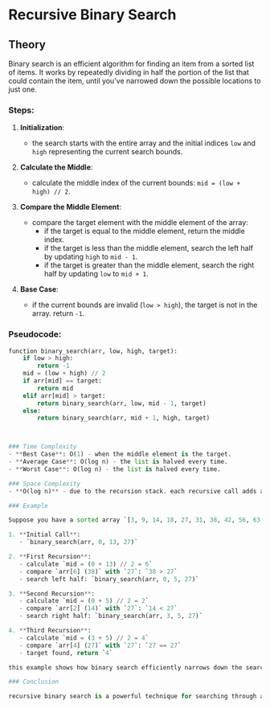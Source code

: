 # Recursive Binary Search

## Theory

Binary search is an efficient algorithm for finding an item from a sorted list of items. It works by repeatedly dividing in half the portion of the list that could contain the item, until you've narrowed down the possible locations to just one.

### Steps:

1. **Initialization**:
   - the search starts with the entire array and the initial indices `low` and `high` representing the current search bounds.
   
2. **Calculate the Middle**:
   - calculate the middle index of the current bounds: `mid = (low + high) // 2`.

3. **Compare the Middle Element**:
   - compare the target element with the middle element of the array:
     - if the target is equal to the middle element, return the middle index.
     - if the target is less than the middle element, search the left half by updating `high` to `mid - 1`.
     - if the target is greater than the middle element, search the right half by updating `low` to `mid + 1`.

4. **Base Case**:
   - if the current bounds are invalid (`low > high`), the target is not in the array. return `-1`.

### Pseudocode:
```python
function binary_search(arr, low, high, target):
    if low > high:
        return -1
    mid = (low + high) // 2
    if arr[mid] == target:
        return mid
    elif arr[mid] > target:
        return binary_search(arr, low, mid - 1, target)
    else:
        return binary_search(arr, mid + 1, high, target)



### Time Complexity
- **Best Case**: O(1) - when the middle element is the target.
- **Average Case**: O(log n) - the list is halved every time.
- **Worst Case**: O(log n) - the list is halved every time.

### Space Complexity
- **O(log n)** - due to the recursion stack. each recursive call adds a new layer to the stack.

### Example

Suppose you have a sorted array `[3, 9, 14, 18, 27, 31, 38, 42, 56, 63, 72, 85, 93, 97]` and you want to find the index of the element `27`.

1. **Initial Call**:
   - `binary_search(arr, 0, 13, 27)`

2. **First Recursion**:
   - calculate `mid = (0 + 13) // 2 = 6`
   - compare `arr[6] (38)` with `27`: `38 > 27`
   - search left half: `binary_search(arr, 0, 5, 27)`

3. **Second Recursion**:
   - calculate `mid = (0 + 5) // 2 = 2`
   - compare `arr[2] (14)` with `27`: `14 < 27`
   - search right half: `binary_search(arr, 3, 5, 27)`

4. **Third Recursion**:
   - calculate `mid = (3 + 5) // 2 = 4`
   - compare `arr[4] (27)` with `27`: `27 == 27`
   - target found, return `4`

this example shows how binary search efficiently narrows down the search range, finding the target `27` at index `4`.

### Conclusion

recursive binary search is a powerful technique for searching through a sorted list, providing efficient time complexity compared to linear search. however, it requires that the list be sorted before the search is performed.
